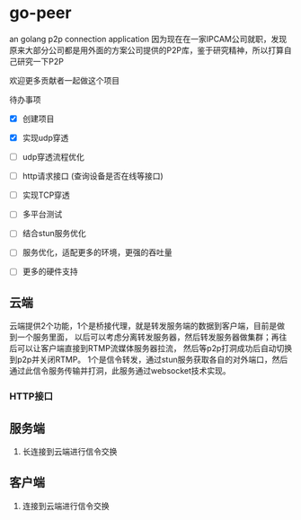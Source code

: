 # go-peer
an golang p2p connection application
因为现在在一家IPCAM公司就职，发现原来大部分公司都是用外面的方案公司提供的P2P库，鉴于研究精神，所以打算自己研究一下P2P

欢迎更多贡献者一起做这个项目

待办事项
- [x] 创建项目
- [x] 实现udp穿透
- [ ] udp穿透流程优化
- [ ] http请求接口 (查询设备是否在线等接口)
- [ ] 实现TCP穿透 
- [ ] 多平台测试
- [ ] 结合stun服务优化 
- [ ] 服务优化，适配更多的环境，更强的吞吐量
- [ ] 更多的硬件支持


## 云端
云端提供2个功能，1个是桥接代理，就是转发服务端的数据到客户端，目前是做到一个服务里面，
以后可以考虑分离转发服务器，然后转发服务器做集群；再往后可以让客户端直接到RTMP流媒体服务器拉流，
然后等p2p打洞成功后自动切换到p2p并关闭RTMP。
1个是信令转发，通过stun服务获取各自的对外端口，然后通过此信令服务传输并打洞，此服务通过websocket技术实现。

### HTTP接口


## 服务端
1. 长连接到云端进行信令交换



## 客户端
1. 连接到云端进行信令交换

